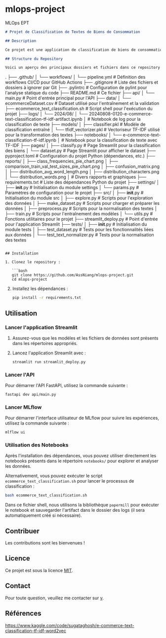 # mlops-project
MLOps EPT


```markdown
# Projet de Classification de Textes de Biens de Consommation

## Description

Ce projet est une application de classification de biens de consommation utilisant des techniques de traitement du langage naturel (NLP) et de machine learning. Il comprend des étapes de prétraitement des données, d'entraînement de modèles, et d'évaluation de performance. L'interface utilisateur est construite avec Streamlit pour la classification en temps réel.

## Structure du Repository

Voici un aperçu des principaux dossiers et fichiers dans ce repository :

```
.
├── .github/
│   └── workflows/
│       └── pipeline.yml              # Définition des workflows CI/CD pour GitHub Actions
├── .gitignore                        # Liste des fichiers et dossiers à ignorer par Git
├── .pylintrc                         # Configuration de pylint pour l'analyse statique du code
├── README.md                         # Ce fichier
├── api/
│   └── main.py                       # Point d'entrée principal pour l'API
├── data/
│   └── ecommerceDataset.csv          # Dataset utilisé pour l'entraînement et la validation
├── ecommerce_text_classification.sh  # Script shell pour l'exécution du projet
├── logs/
│   └── 2024/08/
│       └── 20240808-0120-e-commerce-text-classification-tf-idf-artifact.ipynb
│           # Notebook de log pour la classification de texte
├── models/
│   ├── classifier.pkl                # Modèle de classification entraîné
│   └── tfidf_vectorizer.pkl          # Vectoriseur TF-IDF utilisé pour la transformation des textes
├── notebooks/
│   └── e-commerce-text-classification-tf-idf.ipynb
│       # Notebook pour la classification de texte avec TF-IDF
├── pages/
│   ├── classify.py                   # Page Streamlit pour la classification des biens
│   └── dataset.py                    # Page Streamlit pour afficher le dataset
├── pyproject.toml                    # Configuration du projet Python (dépendances, etc.)
├── reports/
│   ├── class_frequencies_pie_chart.png
│   ├── comparison_train_val_test_sizes_pie_chart.png
│   ├── confusion_matrix.png
│   ├── distribution_avg_word_length.png
│   ├── distribution_characters.png
│   └── distribution_words.png
│       # Divers rapports et graphiques
├── requirements.txt                  # Liste des dépendances Python du projet
├── settings/
│   ├── __init__.py                   # Initialisation du module settings
│   └── params.py                     # Paramètres de configuration pour le projet
├── src/
│   ├── __init__.py                   # Initialisation du module src
│   ├── explore.py                    # Scripts pour l'exploration des données
│   ├── make_dataset.py               # Scripts pour charger et préparer les données
│   ├── preprocess.py                 # Scripts pour la normalisation des textes
│   ├── train.py                      # Scripts pour l'entraînement des modèles
│   └── utils.py                      # Fonctions utilitaires pour le projet
├── streamlit_deploy.py               # Point d'entrée pour l'application Streamlit
├── tests/
│   ├── __init__.py                   # Initialisation du module tests
│   ├── test_dataset.py               # Tests pour les fonctionnalités liées aux données
│   └── test_text_normalizer.py       # Tests pour la normalisation des textes
```

## Installation

1. Clonez le repository :

   ```bash
   git clone https://github.com/AssNiang/mlops-project.git
   cd mlops-project
   ```

2. Installez les dépendances :

   ```bash
   pip install -r requirements.txt
   ```

## Utilisation

### Lancer l'application Streamlit

1. Assurez-vous que les modèles et les fichiers de données sont présents dans les répertoires appropriés.
2. Lancez l'application Streamlit avec :

   ```bash
   streamlit run streamlit_deploy.py
   ```

### Lancer l'API

Pour démarrer l'API FastAPI, utilisez la commande suivante :

   ```bash
   fastapi dev api/main.py
   ```

### Lancer MLflow

Pour démarrer l'interface utilisateur de MLflow pour suivre les expériences, utilisez la commande suivante :

   ```bash
   mlflow ui
   ```

### Utilisation des Notebooks

Après l'installation des dépendances, vous pouvez utiliser directement les notebooks présents dans le répertoire `notebooks/` pour explorer et analyser les données.

Alternativement, vous pouvez exécuter le script `ecommerce_text_classification.sh` pour lancer le processus de classification :

   ```bash
   bash ecommerce_text_classification.sh
   ```

Dans ce fichier shell, nous utilisons la bibliothèque `papermill` pour exécuter le notebook et sauvegarder l'artifact dans le dossier des logs (il sera automatiquement créé si nécessaire).


## Contribuer

Les contributions sont les bienvenues !

## Licence

Ce projet est sous la licence [MIT](LICENSE).

## Contact

Pour toute question, veuillez me contacter sur [v](nianga@ept.sn).

## Références
https://www.kaggle.com/code/sugataghosh/e-commerce-text-classification-tf-idf-word2vec
```
